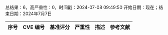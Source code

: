 总结果：6，高严重性：0，时间戳：2024-07-08 09:49:50
开始日期：现在；结束日期：2024年7月7日

| 序号 | CVE 编号 | 基准评分 | 严重性 | 描述 | 参考文献 |
|-----|--------|------------|----------|-------------|------------|
